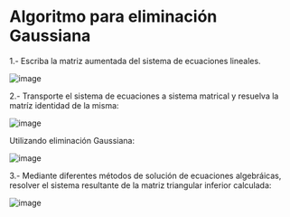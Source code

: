 # Algoritmo para eliminación Gaussiana 
1.- Escriba la matriz aumentada del sistema de ecuaciones lineales. 

![image](https://github.com/22030130/Numerical-Methods-/assets/147437999/d828e3ce-4e0d-42bf-8849-51cbd4ea24bb)

2.- Transporte el sistema de ecuaciones a sistema matrical y resuelva la matríz identidad de la misma:

![image](https://github.com/22030130/Numerical-Methods-/assets/147437999/ad520ed8-f738-4e48-ad7b-beec265b0641)

Utilizando eliminación Gaussiana:

![image](https://github.com/22030130/Numerical-Methods-/assets/147437999/97d1ffa8-4452-4fad-9df1-278b4e63c250)

3.- Mediante diferentes métodos de solución de ecuaciones algebráicas, resolver el sistema resultante de la matriz triangular inferior calculada:

![image](https://github.com/22030130/Numerical-Methods-/assets/147437999/1be41643-8057-4401-aab7-871b470e2a98)




